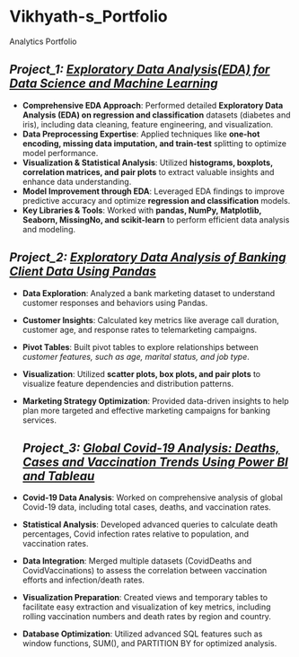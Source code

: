 # Vikhyath-s_Portfolio
Analytics Portfolio

## *Project_1: [Exploratory Data Analysis(EDA) for Data Science and Machine Learning](https://github.com/Sai-Vikhyath/Data-Analysis-Projects/blob/main/EDA%20for%20Data%20Science%20and%20Machine%20Learning.ipynb)*
- **Comprehensive EDA Approach**: Performed detailed **Exploratory Data Analysis (EDA) on regression and classification** datasets (diabetes and iris), including data cleaning, feature engineering, and visualization.
- **Data Preprocessing Expertise**: Applied techniques like  **one-hot encoding, missing data imputation, and train-test** splitting  to optimize model performance.
- **Visualization & Statistical Analysis**: Utilized **histograms, boxplots, correlation matrices, and pair plots**  to extract valuable insights and enhance data understanding.
- **Model Improvement through EDA**: Leveraged EDA findings to improve predictive accuracy and optimize **regression and classification** models.
- **Key Libraries & Tools**: Worked with **pandas, NumPy, Matplotlib, Seaborn, MissingNo, and scikit-learn** to perform efficient data analysis and modeling.

## *Project_2: [Exploratory Data Analysis of Banking Client Data Using Pandas](https://github.com/Sai-Vikhyath/Exploratory-Data-Analysis-Projects/blob/main/Exploratory%20Data%20Analysis%20of%20Banking%20Client%20Data.ipynb)*
- **Data Exploration**: Analyzed a bank marketing dataset to understand customer responses and behaviors using Pandas.
- **Customer Insights**: Calculated key metrics like average call duration, customer age, and response rates to telemarketing campaigns.
- **Pivot Tables**: Built pivot tables to explore relationships between *customer features, such as age, marital status, and job type*.
- **Visualization**: Utilized **scatter plots, box plots, and pair plots** to visualize feature dependencies and distribution patterns.
- **Marketing Strategy Optimization**: Provided data-driven insights to help plan more targeted and effective marketing campaigns for banking services.

  ## *Project_3: [Global Covid-19 Analysis: Deaths, Cases and Vaccination Trends Using Power BI and Tableau](https://github.com/Sai-Vikhyath/Global-Covid-19-Analysis/tree/main)*
- **Covid-19 Data Analysis**: Worked on comprehensive analysis of global Covid-19 data, including total cases, deaths, and vaccination rates.
- **Statistical Analysis**: Developed advanced queries to calculate death percentages, Covid infection rates relative to population, and vaccination rates.
- **Data Integration**: Merged multiple datasets (CovidDeaths and CovidVaccinations) to assess the correlation between vaccination efforts and infection/death rates.
- **Visualization Preparation**: Created views and temporary tables to facilitate easy extraction and visualization of key metrics, including rolling vaccination numbers and death rates by region and country.
- **Database Optimization**: Utilized advanced SQL features such as window functions, SUM(), and PARTITION BY for optimized analysis.
